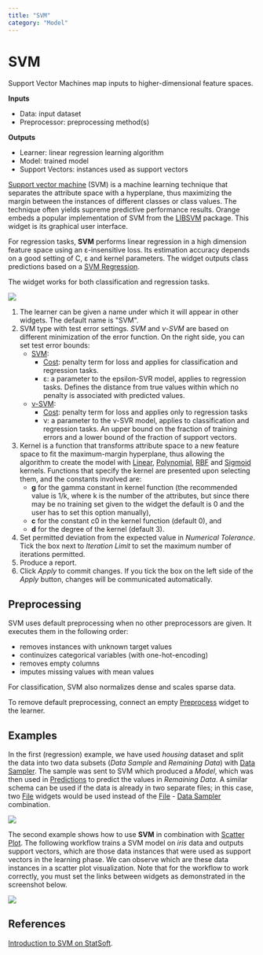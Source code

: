 ```yaml
---
title: "SVM"
category: "Model"
---
```

SVM
===

Support Vector Machines map inputs to higher-dimensional feature spaces.

**Inputs**

- Data: input dataset
- Preprocessor: preprocessing method(s)

**Outputs**

- Learner: linear regression learning algorithm
- Model: trained model
- Support Vectors: instances used as support vectors

[Support vector machine](https://en.wikipedia.org/wiki/Support_vector_machine) (SVM) is a machine learning technique that separates the attribute space with a hyperplane, thus maximizing the margin between the instances of different classes or class values. The technique often yields supreme predictive performance results. Orange embeds a popular implementation of SVM from the [LIBSVM](https://www.csie.ntu.edu.tw/~cjlin/libsvm/) package. This widget is its graphical user interface.

For regression tasks, **SVM** performs linear regression in a high dimension feature space using an ε-insensitive loss. Its estimation accuracy depends on a good setting of C, ε and kernel parameters. The widget outputs class predictions based on a [SVM Regression](https://en.wikipedia.org/wiki/Support_vector_machine#Regression).

The widget works for both classification and regression tasks.

![](../images/SVM-stamped.png)

1. The learner can be given a name under which it will appear in other widgets. The default name is "SVM".
2. SVM type with test error settings. *SVM* and *ν-SVM* are based on different minimization of the error function. On the right side, you can set test error bounds:
   - [SVM](http://scikit-learn.org/stable/modules/generated/sklearn.svm.SVR.html):
      - [Cost](http://www.quora.com/What-are-C-and-gamma-with-regards-to-a-support-vector-machine): penalty term for loss and applies for classification and regression tasks.
      - ε: a parameter to the epsilon-SVR model, applies to regression tasks. Defines the distance from true values within which no penalty is associated with predicted values.
   - [ν-SVM](http://scikit-learn.org/stable/modules/generated/sklearn.svm.NuSVR.html#sklearn.svm.NuSVR):
      - [Cost](http://www.quora.com/What-are-C-and-gamma-with-regards-to-a-support-vector-machine): penalty term for loss and applies only to regression tasks
      - ν: a parameter to the ν-SVR model, applies to classification and regression tasks. An upper bound on the fraction of training errors and a lower bound of the fraction of support vectors.
3. Kernel is a function that transforms attribute space to a new feature space to fit the maximum-margin hyperplane, thus allowing the algorithm to create the model with [Linear](https://en.wikipedia.org/wiki/Linear_model), [Polynomial](https://en.wikipedia.org/wiki/Polynomial_kernel), [RBF](https://en.wikipedia.org/wiki/Radial_basis_function_kernel) and [Sigmoid](http://crsouza.com/2010/03/kernel-functions-for-machine-learning-applications/#sigmoid) kernels. Functions that specify the kernel are presented upon selecting them, and the constants involved are:
   - **g** for the gamma constant in kernel function (the recommended value is 1/k, where k is the number of the attributes, but since there may be no training set given to the widget the default is 0 and the user has to set this option manually),
   - **c** for the constant c0 in the kernel function (default 0), and
   - **d** for the degree of the kernel (default 3).
4. Set permitted deviation from the expected value in *Numerical Tolerance*. Tick the box next to *Iteration Limit* to set the maximum number of iterations permitted.
5. Produce a report.
6. Click *Apply* to commit changes. If you tick the box on the left side of the *Apply* button, changes will be communicated automatically.

Preprocessing
-------------

SVM uses default preprocessing when no other preprocessors are given. It executes them in the following order:

- removes instances with unknown target values
- continuizes categorical variables (with one-hot-encoding)
- removes empty columns
- imputes missing values with mean values

For classification, SVM also normalizes dense and scales sparse data.

To remove default preprocessing, connect an empty [Preprocess](../../data/preprocess/) widget to the learner.

Examples
--------

In the first (regression) example, we have used *housing* dataset and split the data into two data subsets (*Data Sample* and *Remaining Data*) with [Data Sampler](../../data/datasampler/). The sample was sent to SVM which produced a *Model*, which was then used in [Predictions](../evaluate/predictions.md) to predict the values in *Remaining Data*. A similar schema can be used if the data is already in two separate files; in this case, two [File](../data/file.md) widgets would be used instead of the [File](../data/file.md) - [Data Sampler](../../data/datasampler/) combination.

![](../images/SVM-Predictions.png)

The second example shows how to use **SVM** in combination with [Scatter Plot](../../visualize/scatterplot/). The following workflow trains a SVM model on *iris* data and outputs support vectors, which are those data instances that were used as support vectors in the learning phase. We can observe which are these data instances in a scatter plot visualization. Note that for the workflow to work correctly, you must set the links between widgets as demonstrated in the screenshot below.

![](../images/SVM-support-vectors.png)

References
----------

[Introduction to SVM on StatSoft](http://www.statsoft.com/Textbook/Support-Vector-Machines).

